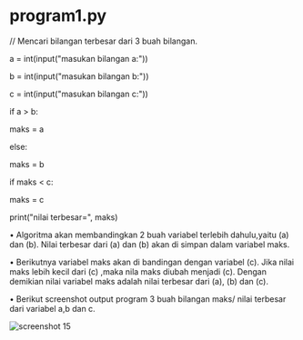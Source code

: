 # program1.py
// Mencari bilangan terbesar dari 3 buah bilangan.


a = int(input("masukan bilangan a:"))

b = int(input("masukan bilangan b:"))

c = int(input("masukan bilangan c:"))

if a > b:
   
   maks = a

else:
   
   maks = b

if maks < c:
   
   maks = c

print("nilai terbesar=", maks)



•	Algoritma akan membandingkan 2 buah variabel terlebih dahulu,yaitu (a) dan (b). Nilai terbesar dari (a) dan (b) akan di simpan dalam variabel maks.

•	Berikutnya variabel maks akan di bandingan dengan variabel (c). Jika nilai maks lebih kecil dari (c) ,maka nila maks diubah menjadi (c). 
Dengan demikian nilai variabel maks adalah nilai terbesar dari (a), (b) dan (c).


•	Berikut screenshot output program 3 buah bilangan maks/ nilai terbesar dari variabel a,b dan c.


![screenshot 15](https://user-images.githubusercontent.com/46512724/52468381-2cae2600-2bbb-11e9-8971-2a4d88a95eb0.png)

